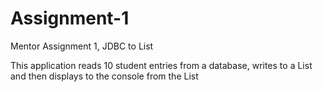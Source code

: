 # Assignment-1
Mentor Assignment 1, JDBC to List

This application reads 10 student entries from a database, writes to a List and then displays to the console from the List
